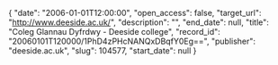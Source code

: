 {
  "date": "2006-01-01T12:00:00", 
  "open_access": false, 
  "target_url": "http://www.deeside.ac.uk/", 
  "description": "", 
  "end_date": null, 
  "title": "Coleg Glannau Dyfrdwy - Deeside college", 
  "record_id": "20060101T120000/1PhD4zPHcNANQxDBqfY0Eg==", 
  "publisher": "deeside.ac.uk", 
  "slug": 104577, 
  "start_date": null
}

